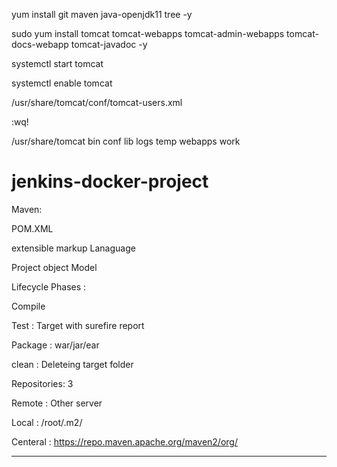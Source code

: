 yum install git maven java-openjdk11 tree -y

sudo yum install tomcat tomcat-webapps tomcat-admin-webapps tomcat-docs-webapp tomcat-javadoc -y

systemctl start tomcat

systemctl enable tomcat

/usr/share/tomcat/conf/tomcat-users.xml

<role rolename="manager-gui"/>
<user username="admin" password="admin" roles="manager-gui"/>

:wq!


/usr/share/tomcat
bin  conf  lib  logs  temp  webapps  work


# jenkins-docker-project

Maven:

POM.XML   

extensible markup Lanaguage

Project object Model 

Lifecycle Phases :

Compile

Test : Target with surefire report

Package : war/jar/ear


clean : Deleteing target folder

Repositories: 3 

Remote : Other server

Local : /root/.m2/

Centeral : https://repo.maven.apache.org/maven2/org/

--------------------------------------
